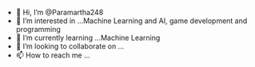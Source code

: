 - 👋 Hi, I’m @Paramartha248
- 👀 I’m interested in ...Machine Learning and AI, game development and programming
- 🌱 I’m currently learning ...Machine Learning
- 💞️ I’m looking to collaborate on ...
- 📫 How to reach me ...

<!---
Paramartha248/Paramartha248 is a ✨ special ✨ repository because its `README.md` (this file) appears on your GitHub profile.
You can click the Preview link to take a look at your changes.
--->
